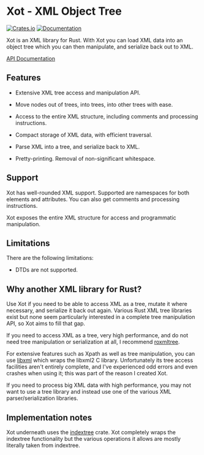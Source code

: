 # Xot - XML Object Tree

[![Crates.io](https://img.shields.io/crates/v/xot.svg)](https://crates.io/crates/xot)
[![Documentation](https://docs.rs/xot/badge.svg)](https://docs.rs/xot)

Xot is an XML library for Rust. With Xot you can load XML data into an object
tree which you can then manipulate, and serialize back out to XML.

[API Documentation](https://docs.rs/xot)

## Features

- Extensive XML tree access and manipulation API.

- Move nodes out of trees, into trees, into other trees with ease.

- Access to the entire XML structure, including comments and processing
  instructions.

- Compact storage of XML data, with efficient traversal.

- Parse XML into a tree, and serialize back to XML.

- Pretty-printing. Removal of non-significant whitespace.

## Support

Xot has well-rounded XML support. Supported are namespaces for both elements
and attributes. You can also get comments and processing instructions.

Xot exposes the entire XML structure for access and programmatic manipulation.

## Limitations

There are the following limitations:

- DTDs are not supported.

## Why another XML library for Rust?

Use Xot if you need to be able to access XML as a tree, mutate it where
necessary, and serialize it back out again. Various Rust XML tree libraries
exist but none seem particularly interested in a complete tree manipulation
API, so Xot aims to fill that gap.

If you need to access XML as a tree, very high performance, and do not need
tree manipulation or serialization at all, I recommend
[roxmltree](https://github.com/RazrFalcon/roxmltree).

For extensive features such as Xpath as well as tree manipulation, you can use
[libxml](https://github.com/KWARC/rust-libxml) which wraps the libxml2 C
library. Unfortunately its tree access facilities aren't entirely complete, and
I've experienced odd errors and even crashes when using it; this was part of
the reason I created Xot.

If you need to process big XML data with high performance, you may not want to
use a tree library and instead use one of the various XML parser/serialization
libraries.

## Implementation notes

Xot underneath uses the
[indextree](https://docs.rs/indextree/latest/indextree/) crate. Xot completely
wraps the indextree functionality but the various operations it allows are
mostly literally taken from indextree.
